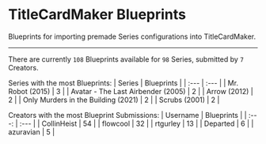 # TitleCardMaker Blueprints

Blueprints for importing premade Series configurations into TitleCardMaker.

---

There are currently `108` Blueprints available for `98` Series, submitted by `7` Creators.

Series with the most Blueprints:
| Series | Blueprints |
| :--- | :--- |
| Mr. Robot (2015) | 3 |
| Avatar - The Last Airbender (2005) | 2 |
| Arrow (2012) | 2 |
| Only Murders in the Building (2021) | 2 |
| Scrubs (2001) | 2 |

Creators with the most Blueprint Submissions:
| Username | Blueprints |
| :---: | :--- |
| CollinHeist | 54 |
| flowcool | 32 |
| rtgurley | 13 |
| Departed | 6 |
| azuravian | 5 |
